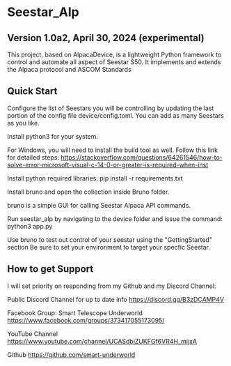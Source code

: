 # Seestar_Alp

## Version 1.0a2, April 30, 2024 (experimental)

This project, based on AlpacaDevice, is a lightweight Python framework to control and automate all aspect of Seestar S50.
It implements and extends the Alpaca protocol and ASCOM Standards

## Quick Start

Configure the list of Seestars you will be controlling by updating the last portion of the config file device/config.toml.
You can add as many Seestars as you like.

Install python3 for your system.

For Windows, you will need to install the build tool as well. Follow this link for detailed steps:
https://stackoverflow.com/questions/64261546/how-to-solve-error-microsoft-visual-c-14-0-or-greater-is-required-when-inst

Install python required libraries:
pip install -r requirements.txt

Install bruno and open the collection inside Bruno folder.

bruno is a simple GUI for calling Seestar Alpaca API commands.

Run seestar_alp by navigating to the device folder and issue the command:
python3 app.py

Use bruno to test out control of your seestar using the "GettingStarted" section
Be sure to set your environment to target your specfic Seestar.


## How to get Support

I will set priority on responding from my Github and my Discord Channel:

Public Discord Channel for up to date info
https://discord.gg/B3zDCAMP4V

Facebook Group: Smart Telescope Underworld
https://www.facebook.com/groups/373417055173095/

YouTube Channel
https://www.youtube.com/channel/UCASdbiZUKFGf6VR4H_mijxA

Github
https://github.com/smart-underworld

